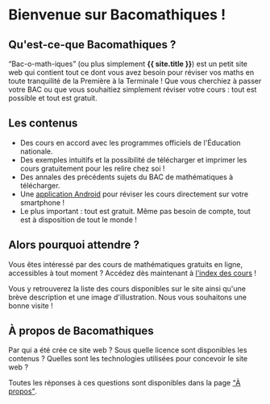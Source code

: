 # Bienvenue sur Bacomathiques !

## Qu'est-ce-que Bacomathiques ?

<q>Bac-o-math-iques</q> (ou plus simplement <strong>{{ site.title }}</strong>) est un petit site web qui contient tout ce dont vous avez besoin pour réviser vos maths en toute tranquilité de la Première à la Terminale ! Que vous cherchiez à passer votre BAC ou que vous souhaitiez simplement réviser votre cours : tout est possible et tout est gratuit.

## Les contenus

* Des cours en accord avec les programmes officiels de l'Éducation nationale.
* Des exemples intuitifs et la possibilité de télécharger et imprimer les cours gratuitement pour les relire chez soi !
* Des annales des précédents sujets du BAC de mathématiques à télécharger.
* Une [application Android](https://github.com/Skyost/Bacomathiques/tree/app) pour réviser les cours directement sur votre smartphone !
* Le plus important : tout est gratuit. Même pas besoin de compte, tout est à disposition de tout le monde !

## Alors pourquoi attendre ?

Vous êtes intéressé par des cours de mathématiques gratuits en ligne, accessibles à tout moment ? Accédez dès maintenant à [l'index des cours](https://bacomathiqu.es/cours/) !

Vous y retrouverez la liste des cours disponibles sur le site ainsi qu'une brève description et une image d'illustration. Nous vous souhaitons une bonne visite !

## À propos de Bacomathiques

Par qui a été crée ce site web ? Sous quelle licence sont disponibles les contenus ? Quelles sont les technologies utilisées pour concevoir le site web ?

Toutes les réponses à ces questions sont disponibles dans la page [<q>À propos</q>](https://bacomathiqu.es/about.html).
